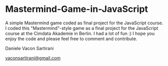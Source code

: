 # Mastermind-Game-in-JavaScript
A simple Mastermind game coded as final project for the JavaScript course.<br>
I coded this "Mastermind"-style game as a final project for the JavaScript course at the Cimdata Akademie in Berlin.
I had a lot of fun :) I hope you enjoy the code and please feel free to comment and contribute.

Daniele Vacon Sartirani

vaconsartirani@gmail.com
